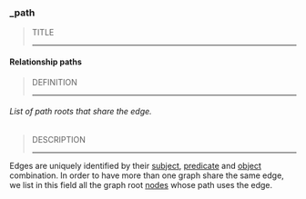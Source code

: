 ### _path



> TITLE
> 
> ------

#### Relationship paths



> DEFINITION
> 
> ------

###### List of path roots that share the edge.



> DESCRIPTION
> 
> ------

Edges are uniquely identified by their [subject](_from), [predicate](_predicate) and [object](_to) combination. In order to have more than one graph share the same edge, we list in this field all the graph root [nodes](_id) whose path uses the edge.